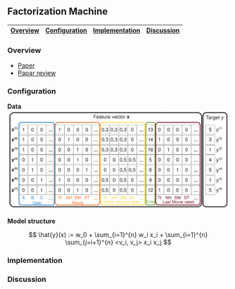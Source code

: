 ## Factorization Machine

| [Overview](#Overview) | [Configuration](#Configuration) | [Implementation](#Implementation) | [Discussion](#Discussion) |
|:---------------------:|:-------------------------------:|:---------------------------------:|:-------------------------:|

### Overview

- [Paper](https://analyticsconsultores.com.mx/wp-content/uploads/2019/03/Factorization-Machines-Steffen-Rendle-Osaka-University-2010.pdf)
- [Papar review]()

### Configuration

**Data**
![FMinput](../../../docs/pics/FM_input.png)

**Model structure**

$$
\hat{y}(x) := w_0 + \sum_{i=1}^{n} w_i x_i + \sum_{i=1}^{n} \sum_{j=i+1}^{n} <v_i, v_j> x_i x_j
$$

### Implementation

### Discussion
